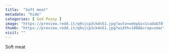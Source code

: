 ```yaml
---
title:  "Soft meat"
metadate: "hide"
categories: [ God Pussy ]
image: "https://preview.redd.it/q9sjcp3ck4n51.jpg?auto=webp&s=1cadab78fa00209e13baf9f01b14bf49000cf79d"
thumb: "https://preview.redd.it/q9sjcp3ck4n51.jpg?width=1080&crop=smart&auto=webp&s=c0231eda104f62813d4ccd0378663332d3638512"
visit: ""
---
```

Soft meat
